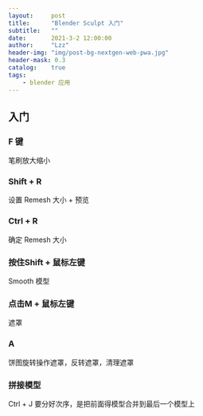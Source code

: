 ```yaml
---
layout:     post
title:      "Blender Sculpt 入门"
subtitle:   ""
date:       2021-3-2 12:00:00
author:     "Lzz"
header-img: "img/post-bg-nextgen-web-pwa.jpg"
header-mask: 0.3
catalog:    true
tags:
    - blender 应用
---
```


## 入门

### F 键
笔刷放大缩小

### Shift + R
设置 Remesh 大小 + 预览

### Ctrl + R
确定 Remesh 大小

### 按住Shift + 鼠标左键
Smooth 模型

### 点击M + 鼠标左键
遮罩

### A
饼图旋转操作遮罩，反转遮罩，清理遮罩

### 拼接模型
Ctrl + J 要分好次序，是把前面得模型合并到最后一个模型上